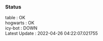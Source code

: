 ### Status


table : OK  
hogwarts : OK  
icy-bot : DOWN  
Latest Update : 2022-04-26 04:22:07.021755
